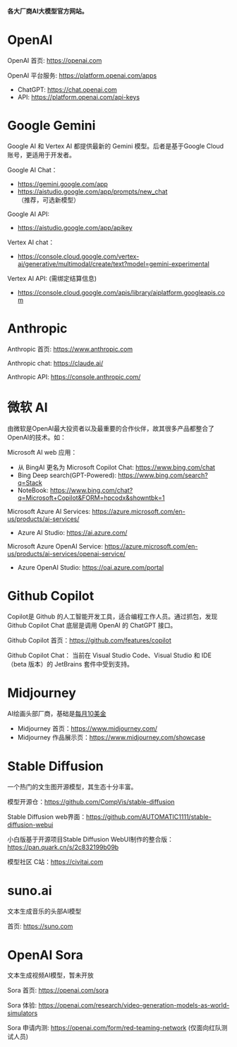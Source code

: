 **各大厂商AI大模型官方网站。**

# OpenAI
OpenAI 首页: https://openai.com

OpenAI 平台服务: https://platform.openai.com/apps
  - ChatGPT: https://chat.openai.com 
  - API: https://platform.openai.com/api-keys

# Google Gemini
 Google AI 和 Vertex AI 都提供最新的 Gemini 模型。后者是基于Google Cloud 账号，更适用于开发者。

Google AI Chat：
  - https://gemini.google.com/app
  - https://aistudio.google.com/app/prompts/new_chat （推荐，可选新模型）

Google AI API:
  - https://aistudio.google.com/app/apikey
    
Vertex AI chat：
  - https://console.cloud.google.com/vertex-ai/generative/multimodal/create/text?model=gemini-experimental

Vertex AI API: (需绑定结算信息)
  - https://console.cloud.google.com/apis/library/aiplatform.googleapis.com

# Anthropic

Anthropic 首页: https://www.anthropic.com

Anthropic chat: https://claude.ai/

Anthropic API: https://console.anthropic.com/

# 微软 AI

由微软是OpenAI最大投资者以及最重要的合作伙伴，故其很多产品都整合了OpenAI的技术。如：

Microsoft AI web 应用：
  - 从 BingAI 更名为 Microsoft Copilot Chat: https://www.bing.com/chat
  - Bing Deep search(GPT-Powered): https://www.bing.com/search?q=Stack
  - NoteBook: https://www.bing.com/chat?q=Microsoft+Copilot&FORM=hpcodx&showntbk=1

Microsoft Azure AI Services: https://azure.microsoft.com/en-us/products/ai-services/
  - Azure AI Studio: https://ai.azure.com/
    
Microsoft Azure OpenAI Service: https://azure.microsoft.com/en-us/products/ai-services/openai-service/
  - Azure OpenAI Studio: https://oai.azure.com/portal

# Github Copilot

Copilot是 Github 的人工智能开发工具，适合编程工作人员。通过抓包，发现 Github Copilot Chat 底层是调用 OpenAI 的 ChatGPT 接口。

Github Copilot 首页：https://github.com/features/copilot

Github Copilot Chat： 当前在 Visual Studio Code、Visual Studio 和 IDE（beta 版本）的 JetBrains 套件中受到支持。

# Midjourney

AI绘画头部厂商，基础是[每月10美金](https://docs.midjourney.com/docs/plans)

 - Midjourney 首页：https://www.midjourney.com/
 - Midjourney 作品展示页：https://www.midjourney.com/showcase

# Stable Diffusion

一个热门的文生图开源模型，其生态十分丰富。

模型开源仓：https://github.com/CompVis/stable-diffusion

Stable Diffusion web界面：https://github.com/AUTOMATIC1111/stable-diffusion-webui

小白版基于开源项目Stable Diffusion WebUI制作的整合版：https://pan.quark.cn/s/2c832199b09b

模型社区 C站：https://civitai.com

# suno.ai

文本生成音乐的头部AI模型

首页: https://suno.com

# OpenAI Sora
文本生成视频AI模型，暂未开放

Sora 首页: https://openai.com/sora

Sora 体验: https://openai.com/research/video-generation-models-as-world-simulators

Sora 申请内测: https://openai.com/form/red-teaming-network (仅面向红队测试人员)
















